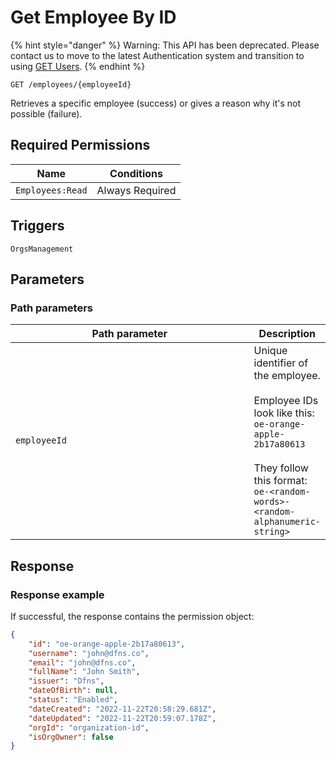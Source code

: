 # Get Employee By ID

{% hint style="danger" %}
Warning: This API has been deprecated.  Please contact us to move to the latest Authentication system and transition to using [GET Users](../../../authentication/user-management/).&#x20;
{% endhint %}

`GET /employees/{employeeId}`

Retrieves a specific employee (success) or gives a reason why it's not possible (failure).

## Required Permissions

| Name             | Conditions      |
| ---------------- | --------------- |
| `Employees:Read` | Always Required |

## Triggers <a href="#triggers.1" id="triggers.1"></a>

`OrgsManagement`

## Parameters <a href="#parameters.1" id="parameters.1"></a>

### Path parameters <a href="#path-parameters" id="path-parameters"></a>

<table><thead><tr><th width="424">Path parameter</th><th>Description</th></tr></thead><tbody><tr><td><code>employeeId</code></td><td>Unique identifier of the employee.<br><br>Employee IDs look like this:<br><code>oe-orange-apple-2b17a80613</code><br><br>They follow this format:<br><code>oe-&#x3C;random-words>-&#x3C;random-alphanumeric-string></code></td></tr></tbody></table>

## Response <a href="#response" id="response"></a>

### Response example <a href="#response-example" id="response-example"></a>

If successful, the response contains the permission object:

```json
{
    "id": "oe-orange-apple-2b17a80613",
    "username": "john@dfns.co",
    "email": "john@dfns.co",
    "fullName": "John Smith",
    "issuer": "Dfns",
    "dateOfBirth": null,
    "status": "Enabled",
    "dateCreated": "2022-11-22T20:58:29.681Z",
    "dateUpdated": "2022-11-22T20:59:07.178Z",
    "orgId": "organization-id",
    "isOrgOwner": false
}
```
